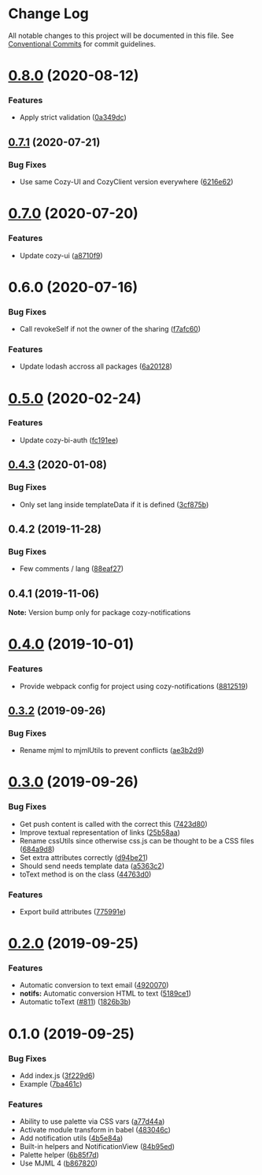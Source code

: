 # Change Log

All notable changes to this project will be documented in this file.
See [Conventional Commits](https://conventionalcommits.org) for commit guidelines.

# [0.8.0](https://github.com/cozy/cozy-libs/compare/cozy-notifications@0.7.1...cozy-notifications@0.8.0) (2020-08-12)


### Features

* Apply strict validation ([0a349dc](https://github.com/cozy/cozy-libs/commit/0a349dc))





## [0.7.1](https://github.com/cozy/cozy-libs/compare/cozy-notifications@0.7.0...cozy-notifications@0.7.1) (2020-07-21)


### Bug Fixes

* Use same Cozy-UI and CozyClient version everywhere ([6216e62](https://github.com/cozy/cozy-libs/commit/6216e62))





# [0.7.0](https://github.com/cozy/cozy-libs/compare/cozy-notifications@0.6.0...cozy-notifications@0.7.0) (2020-07-20)


### Features

* Update cozy-ui ([a8710f9](https://github.com/cozy/cozy-libs/commit/a8710f9))





# 0.6.0 (2020-07-16)


### Bug Fixes

* Call revokeSelf if not the owner of the sharing ([f7afc60](https://github.com/cozy/cozy-libs/commit/f7afc60))


### Features

* Update lodash accross all packages ([6a20128](https://github.com/cozy/cozy-libs/commit/6a20128))





# [0.5.0](https://github.com/cozy/cozy-libs/compare/cozy-notifications@0.4.3...cozy-notifications@0.5.0) (2020-02-24)


### Features

* Update cozy-bi-auth ([fc191ee](https://github.com/cozy/cozy-libs/commit/fc191ee))





## [0.4.3](https://github.com/cozy/cozy-libs/compare/cozy-notifications@0.4.2...cozy-notifications@0.4.3) (2020-01-08)


### Bug Fixes

* Only set lang inside templateData if it is defined ([3cf875b](https://github.com/cozy/cozy-libs/commit/3cf875b))





## 0.4.2 (2019-11-28)


### Bug Fixes

* Few comments / lang ([88eaf27](https://github.com/cozy/cozy-libs/commit/88eaf27))





## 0.4.1 (2019-11-06)

**Note:** Version bump only for package cozy-notifications





# [0.4.0](https://github.com/cozy/cozy-libs/compare/cozy-notifications@0.3.2...cozy-notifications@0.4.0) (2019-10-01)


### Features

* Provide webpack config for project using cozy-notifications ([8812519](https://github.com/cozy/cozy-libs/commit/8812519))





## [0.3.2](https://github.com/cozy/cozy-libs/compare/cozy-notifications@0.3.0...cozy-notifications@0.3.2) (2019-09-26)


### Bug Fixes

* Rename mjml to mjmlUtils to prevent conflicts ([ae3b2d9](https://github.com/cozy/cozy-libs/commit/ae3b2d9))





# [0.3.0](https://github.com/cozy/cozy-libs/compare/cozy-notifications@0.2.0...cozy-notifications@0.3.0) (2019-09-26)


### Bug Fixes

* Get push content is called with the correct this ([7423d80](https://github.com/cozy/cozy-libs/commit/7423d80))
* Improve textual representation of links ([25b58aa](https://github.com/cozy/cozy-libs/commit/25b58aa))
* Rename cssUtils since otherwise css.js can be thought to be a CSS files ([684a9d8](https://github.com/cozy/cozy-libs/commit/684a9d8))
* Set extra attributes correctly ([d94be21](https://github.com/cozy/cozy-libs/commit/d94be21))
* Should send needs template data ([a5363c2](https://github.com/cozy/cozy-libs/commit/a5363c2))
* toText method is on the class ([44763d0](https://github.com/cozy/cozy-libs/commit/44763d0))


### Features

* Export build attributes ([775991e](https://github.com/cozy/cozy-libs/commit/775991e))





# [0.2.0](https://github.com/cozy/cozy-libs/compare/cozy-notifications@0.1.0...cozy-notifications@0.2.0) (2019-09-25)


### Features

* Automatic conversion to text email ([4920070](https://github.com/cozy/cozy-libs/commit/4920070))
* **notifs:** Automatic conversion HTML to text ([5189ce1](https://github.com/cozy/cozy-libs/commit/5189ce1))
* Automatic toText ([#811](https://github.com/cozy/cozy-libs/issues/811)) ([1826b3b](https://github.com/cozy/cozy-libs/commit/1826b3b))





# 0.1.0 (2019-09-25)


### Bug Fixes

* Add index.js ([3f229d6](https://github.com/cozy/cozy-libs/commit/3f229d6))
* Example ([7ba461c](https://github.com/cozy/cozy-libs/commit/7ba461c))


### Features

* Ability to use palette via CSS vars ([a77d44a](https://github.com/cozy/cozy-libs/commit/a77d44a))
* Activate module transform in babel ([483046c](https://github.com/cozy/cozy-libs/commit/483046c))
* Add notification utils ([4b5e84a](https://github.com/cozy/cozy-libs/commit/4b5e84a))
* Built-in helpers and NotificationView ([84b95ed](https://github.com/cozy/cozy-libs/commit/84b95ed))
* Palette helper ([6b85f7d](https://github.com/cozy/cozy-libs/commit/6b85f7d))
* Use MJML 4 ([b867820](https://github.com/cozy/cozy-libs/commit/b867820))
